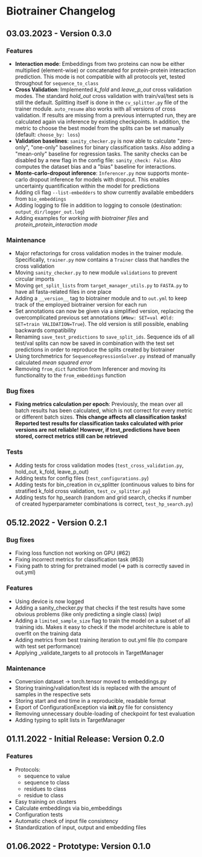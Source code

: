 # Biotrainer Changelog

## 03.03.2023 - Version 0.3.0
### Features
* **Interaction mode**: Embeddings from two proteins can now be either multiplied (element-wise) or concatenated 
for protein-protein interaction prediction. This mode is not compatible with all protocols yet, 
tested throughout for `sequence_to_class`
* **Cross Validation**: Implemented *k_fold* and *leave_p_out* cross validation modes. The standard *hold_out* cross
validation with train/val/test sets is still the default. Splitting itself is done in the `cv_splitter.py` file of 
the trainer module. `auto_resume` also works with all versions of cross validation. If results are missing from a 
previous interrupted run, they are calculated again via inference by existing checkpoints. In addition, the metric
to choose the best model from the splits can be set manually (default: `choose_by: loss`)
* **Validation baselines**: `sanity_checker.py` is now able to calculate "zero-only", "one-only" baselines for 
binary classification tasks. Also adding a "mean-only" baseline for regression tasks.
The sanity checks can be disabled by a new flag in the config file: `sanity_check: False`.
Also computes the dataset bias and a "bias" baseline for interactions.
* **Monte-carlo-dropout inference**: `Inferencer.py` now supports monte-carlo dropout inference for models with 
dropout. This enables uncertainty quantification within the model for predictions
* Adding cli flag `--list-embedders` to show currently available embedders from `bio_embeddings`
* Adding logging to file in addition to logging to console (destination: `output_dir/logger_out.log`)
* Adding examples for *working with biotrainer files* and *protein_protein_interaction mode* 

### Maintenance
* Major refactorings for cross validation modes in the trainer module. Specifically, `trainer.py` now contains 
a `Trainer` class that handles the cross validation
* Moving `sanity_checker.py` to new module `validations` to prevent circular imports
* Moving `get_split_lists` from `target_manager_utils.py` to `FASTA.py` to have all fasta-related files in one place
* Adding a `__version__` tag to biotrainer module and to `out.yml` to keep track of the employed biotrainer version
for each run
* Set annotations can now be given via a simplified version, replacing the overcomplicated previous set annotations
  (`#New: SET=val #Old: SET=train VALIDATION=True`). The old version is still possible, enabling backwards compatibility
* Renaming `save_test_predictions` to `save_split_ids`. Sequence ids of all test/val splits can now be saved in 
combination with the test set predictions in order to reproduce the splits created by biotrainer
* Using torchmetrics for `SequenceRegressionSolver.py` instead of manually calculated *mean squared error*
* Removing `from_dict` function from Inferencer and moving its functionality to the `from_embeddings` function

### Bug fixes
* **Fixing metrics calculation per epoch**: Previously, the mean over all batch results has been calculated, 
which is not correct for every metric or different batch sizes. 
**This change affects all classification tasks! Reported test results for classification tasks calculated with
prior versions are not reliable! 
However, if test_predictions have been stored, correct metrics still can be retrieved**

### Tests
* Adding tests for cross validation modes (`test_cross_validation.py`, hold_out, k_fold, leave_p_out)
* Adding tests for config files (`test_configurations.py`)
* Adding tests for bin_creation in cv_splitter (continuous values to bins for stratified k_fold cross validation,
`test_cv_splitter.py`)
* Adding tests for hp_search (random and grid search, checks if number of created hyperparameter combinations is 
correct, `test_hp_search.py`)

## 05.12.2022 - Version 0.2.1
### Bug fixes
* Fixing loss function not working on GPU (#62)
* Fixing incorrect metrics for classification task (#63)
* Fixing path to string for pretrained model (=> path is correctly saved in out.yml)

### Features
* Using device is now logged
* Adding a sanity_checker.py that checks if the test results have some obvious problems (like only predicting a single
class) (wip)
* Adding a `limited_sample_size` flag to train the model on a subset of all training ids. Makes it easy to check if the
model architecture is able to overfit on the training data
* Adding metrics from best training iteration to out.yml file (to compare with test set performance)
* Applying _validate_targets to all protocols in TargetManager

### Maintenance
* Conversion dataset -> torch.tensor moved to embeddings.py
* Storing training/validation/test ids is replaced with the amount of samples in the respective sets
* Storing start and end time in a reproducible, readable format
* Export of ConfigurationException via __init__.py file for consistency
* Removing unnecessary double-loading of checkpoint for test evaluation
* Adding typing to split lists in TargetManager

## 01.11.2022 - Initial Release: Version 0.2.0
### Features
* Protocols:
  * sequence to value
  * sequence to class
  * residues to class
  * residue to class
* Easy training on clusters
* Calculate embeddings via bio_embeddings
* Configuration tests
* Automatic check of input file consistency
* Standardization of input, output and embedding files


## 01.06.2022 - Prototype: Version 0.1.0